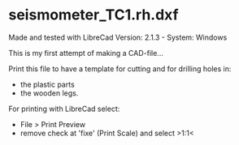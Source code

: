 # seismometer_TC1.rh.dxf

Made and tested with LibreCad Version: 2.1.3 - System: Windows

This is my first attempt of making a CAD-file...

Print this file to have a template for cutting and for drilling holes in:
* the plastic parts
* the wooden legs.

For printing with LibreCad select:
* File > Print Preview
* remove check at 'fixe' (Print Scale) and select >1:1<
